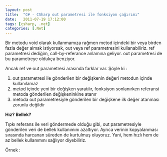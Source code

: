 ```yaml
---
layout: post
title:  "C# - CSharp out parametresi ile fonksiyon çağırımı"
date:   2011-07-19 17:12:00
tags: [csharp, .net]
categories: [.Net]
---
```


Bir metodu void olarak kullanmamıza rağmen metod içindeki bir veya birden fazla değer almak istiyorsak, out veya ref parametresini kullanabiliriz. ref parametresi dediğim, call-by-referance anlamına geliyor. out parametresi de bu parametreye oldukça benziyor. 

Ancak ref ve out parametresi arasında farklar var. Şöyle ki :

1. out parametresi ile gönderilen bir değişkenin değeri metodun içinde kullanılamaz
2. metod içinde yeni bir değişken yaratılır, fonksiyon sonlanırken referansi metoda gönderilen değişkeninkine atanır
3. metoda out parametresiyle gönderilen bir değişkene ilk değer atanması zorunlu değildir

**Hız? Bellek?**

Tıpkı referans ile veri göndermede olduğu gibi, out parametresiyle gönderilen veri de bellek kullanımını azaltıyor. Ayrıca verinin kopyalanması sırasında harcanan süreden de kurtulmuş oluyoruz. Yani, hem hızlı hem de az bellek kullanımını sağlıyor diyebiliriz. 

Örnek :
<script src="https://gist.github.com/tolpp/a0f2e92149811cde05b7.js"></script>